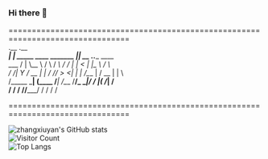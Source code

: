 ### Hi there 👋
================================================================================  
       .__                                .__  
_______|  |__ _____    ____    _______  __|__|__ __ ___.__._____    ____  
\___   /  |  \\__  \  /    \  / ___\  \/  /  |  |  <   |  |\__  \  /    \  
 /    /|   Y  \/ __ \|   |  \/ /_/  >    <|  |  |  /\___  | / __ \|   |  \  
/_____ \___|  (____  /___|  /\___  /__/\_ \__|____/ / ____|(____  /___|  /  
      \/    \/     \/     \//_____/      \/         \/          \/     \/    
        
================================================================================  

<!--
**zhangxiuyan/zhangxiuyan** is a ✨ _special_ ✨ repository because its `README.md` (this file) appears on your GitHub profile.

Here are some ideas to get you started:

- 🔭 I’m currently working on ...
- 🌱 I’m currently learning ...
- 👯 I’m looking to collaborate on ...
- 🤔 I’m looking for help with ...
- 💬 Ask me about ...
- 📫 How to reach me: ...
- 😄 Pronouns: ...
- ⚡ Fun fact: ...
-->
![zhangxiuyan's GitHub stats](https://github-readme-stats.vercel.app/api?username=zhangxiuyan&show_icons=true&theme=tokyonight)  
![Visitor Count](https://profile-counter.glitch.me/zhangxiuyan/count.svg)  
![Top Langs](https://github-readme-stats.vercel.app/api/top-langs/?username=zhangxiuyan&layout=compact&theme=tokyonight)  

